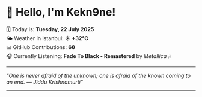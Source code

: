 # 👋 Hello, I'm Kekn9ne!

🗓️ Today is: **Tuesday, 22 July 2025**  
🌤️ Weather in Istanbul: **☀️   +32°C**  
📊 GitHub Contributions: **68**  
🎧 Currently Listening: **Fade To Black - Remastered** by *Metallica* 🎶

---

_"One is never afraid of the unknown; one is afraid of the known coming to an end. — *Jiddu Krishnamurti*"_

---
